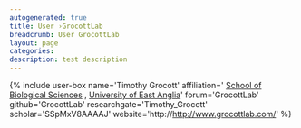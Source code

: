 ```yaml
---
autogenerated: true
title: User ›GrocottLab
breadcrumb: User GrocottLab
layout: page
categories: 
description: test description
---
```


{% include user-box name='Timothy Grocott' affiliation=' [School of Biological Sciences](http://www.uea.ac.uk/biological-sciences/) , [University of East Anglia](http://www.uea.ac.uk/)' forum='GrocottLab' github='GrocottLab' researchgate='Timothy\_Grocott' scholar='SSpMxV8AAAAJ' website='http://http://www.grocottlab.com/' %}
